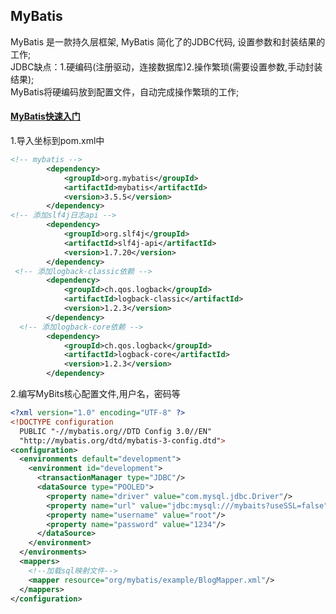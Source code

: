 ## MyBatis
MyBatis 是一款持久层框架, MyBatis 简化了的JDBC代码, 设置参数和封装结果的工作;  
JDBC缺点：1.硬编码(注册驱动，连接数据库)2.操作繁琐(需要设置参数,手动封装结果);  
MyBatis将硬编码放到配置文件，自动完成操作繁琐的工作;   
#### [MyBatis快速入门](https://mybatis.org/mybatis-3/zh/getting-started.html)
1.导入坐标到pom.xml中
```xml
<!-- mybatis -->
        <dependency>
            <groupId>org.mybatis</groupId>
            <artifactId>mybatis</artifactId>
            <version>3.5.5</version>
        </dependency>
<!-- 添加slf4j日志api -->
        <dependency>
            <groupId>org.slf4j</groupId>
            <artifactId>slf4j-api</artifactId>
            <version>1.7.20</version>
        </dependency>
 <!-- 添加logback-classic依赖 -->
        <dependency>
            <groupId>ch.qos.logback</groupId>
            <artifactId>logback-classic</artifactId>
            <version>1.2.3</version>
        </dependency>
  <!-- 添加logback-core依赖 -->
        <dependency>
            <groupId>ch.qos.logback</groupId>
            <artifactId>logback-core</artifactId>
            <version>1.2.3</version>
        </dependency>	
```
2.编写MyBits核心配置文件,用户名，密码等
```xml
<?xml version="1.0" encoding="UTF-8" ?>
<!DOCTYPE configuration
  PUBLIC "-//mybatis.org//DTD Config 3.0//EN"
  "http://mybatis.org/dtd/mybatis-3-config.dtd">
<configuration>
  <environments default="development">
    <environment id="development">
      <transactionManager type="JDBC"/>
      <dataSource type="POOLED">
        <property name="driver" value="com.mysql.jdbc.Driver"/>
        <property name="url" value="jdbc:mysql:///mybaits?useSSL=false"/>
        <property name="username" value="root"/>
        <property name="password" value="1234"/>
      </dataSource>
    </environment>
  </environments>
  <mappers>
    <!--加载sql映射文件-->
    <mapper resource="org/mybatis/example/BlogMapper.xml"/>
  </mappers>
</configuration>
```
